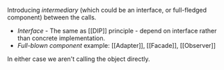 Introducing *intermediary* (which could be an interface, or full-fledged component) between the calls.

- *Interface* - The same as [[DIP]] principle - depend on interface rather than concrete implementation.
- *Full-blown component* example: [[Adapter]], [[Facade]], [[Observer]]

In either case we aren't calling the object directly.